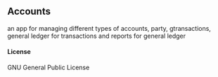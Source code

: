 ## Accounts

an app for managing different types of accounts, party, gtransactions, general ledger for transactions and reports for general ledger

#### License

GNU General Public License